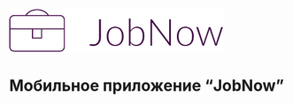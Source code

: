 <img src="https://github.com/PulshaAndrei/JobNow/blob/master/logo.png" height="80">

# Мобильное приложение “JobNow”
